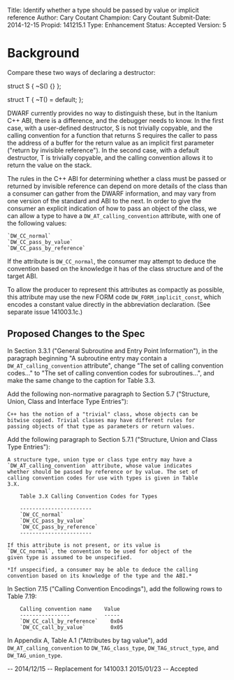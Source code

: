 Title:       Identify whether a type should be passed by value or implicit reference
Author:      Cary Coutant
Champion:    Cary Coutant
Submit-Date: 2014-12-15
Propid:      141215.1
Type:        Enhancement
Status:      Accepted
Version:     5

Background
==========

Compare these two ways of declaring a destructor:

struct S {
   ~S() {}
};

struct T {
   ~T() = default;
};

DWARF currently provides no way to distinguish these, but in the
Itanium C++ ABI, there is a difference, and the debugger needs to
know. In the first case, with a user-defined destructor, S is not
trivially copyable, and the calling convention for a function
that returns S requires the caller to pass the address of a
buffer for the return value as an implicit first parameter
("return by invisible reference"). In the second case, with a
default destructor, T is trivially copyable, and the calling
convention allows it to return the value on the stack.

The rules in the C++ ABI for determining whether a class must be
passed or returned by invisible reference can depend on more
details of the class than a consumer can gather from the DWARF
information, and may vary from one version of the standard and
ABI to the next. In order to give the consumer an explicit
indication of how to pass an object of the class, we can allow a
type to have a `DW_AT_calling_convention` attribute, with one of
the following values:

    `DW_CC_normal`
    `DW_CC_pass_by_value`
    `DW_CC_pass_by_reference`

If the attribute is `DW_CC_normal`, the consumer may attempt to
deduce the convention based on the knowledge it has of the class
structure and of the target ABI.

To allow the producer to represent this attributes as compactly
as possible, this attribute may use the new FORM code
`DW_FORM_implicit_const`, which encodes a constant value directly
in the abbreviation declaration. (See separate issue 141003.1c.)

Proposed Changes to the Spec
----------------------------

In Section 3.3.1 ("General Subroutine and Entry Point
Information"), in the paragraph beginning "A subroutine entry may
contain a `DW_AT_calling_convention` attribute", change "The set of
calling convention codes..." to "The set of calling convention
codes for subroutines...", and make the same change to the
caption for Table 3.3.

Add the following non-normative paragraph to Section 5.7
("Structure, Union, Class and Interface Type Entries"):

    C++ has the notion of a "trivial" class, whose objects can be
    bitwise copied. Trivial classes may have different rules for
    passing objects of that type as parameters or return values.

Add the following paragraph to Section 5.7.1 ("Structure, Union
and Class Type Entries"):

    A structure type, union type or class type entry may have a
    `DW_AT_calling_convention` attribute, whose value indicates
    whether should be passed by reference or by value. The set of
    calling convention codes for use with types is given in Table
    3.X.

        Table 3.X Calling Convention Codes for Types

        -----------------------
        `DW_CC_normal`
        `DW_CC_pass_by_value`
        `DW_CC_pass_by_reference`
        -----------------------

    If this attribute is not present, or its value is
    `DW_CC_normal`, the convention to be used for object of the
    given type is assumed to be unspecified.

    *If unspecified, a consumer may be able to deduce the calling
    convention based on its knowledge of the type and the ABI.*

In Section 7.15 ("Calling Convention Encodings"), add the following rows
to Table 7.19:

        Calling convention name    Value
        ----------------           -----
        `DW_CC_call_by_reference`    0x04
        `DW_CC_call_by_value`        0x05

In Appendix A, Table A.1 ("Attributes by tag value"), add
`DW_AT_calling_convention` to `DW_TAG_class_type`,
`DW_TAG_struct_type`, and `DW_TAG_union_type`.

--
2014/12/15 -- Replacement for 141003.1
2015/01/23 -- Accepted
